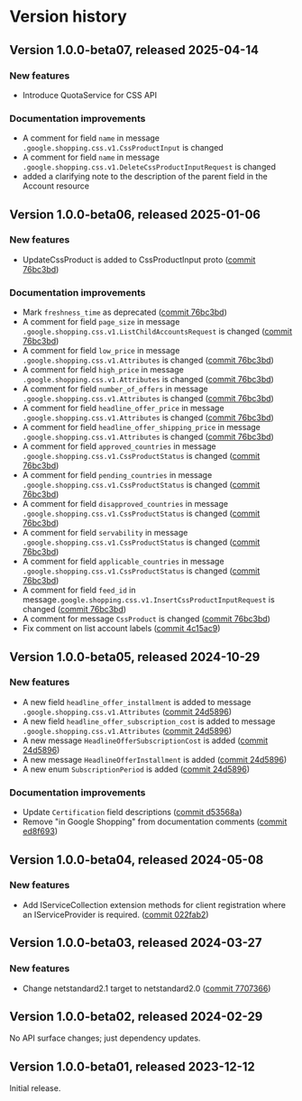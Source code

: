 # Version history

## Version 1.0.0-beta07, released 2025-04-14

### New features

- Introduce QuotaService for CSS API

### Documentation improvements

- A comment for field `name` in message `.google.shopping.css.v1.CssProductInput` is changed
- A comment for field `name` in message `.google.shopping.css.v1.DeleteCssProductInputRequest` is changed
- added a clarifying note to the description of the parent field in the Account resource

## Version 1.0.0-beta06, released 2025-01-06

### New features

- UpdateCssProduct is added to CssProductInput proto ([commit 76bc3bd](https://github.com/googleapis/google-cloud-dotnet/commit/76bc3bd61adbf4a1793ae1ff8f708ecf932ad259))

### Documentation improvements

- Mark `freshness_time` as deprecated ([commit 76bc3bd](https://github.com/googleapis/google-cloud-dotnet/commit/76bc3bd61adbf4a1793ae1ff8f708ecf932ad259))
- A comment for field `page_size` in message `.google.shopping.css.v1.ListChildAccountsRequest` is changed ([commit 76bc3bd](https://github.com/googleapis/google-cloud-dotnet/commit/76bc3bd61adbf4a1793ae1ff8f708ecf932ad259))
- A comment for field `low_price` in message `.google.shopping.css.v1.Attributes` is changed ([commit 76bc3bd](https://github.com/googleapis/google-cloud-dotnet/commit/76bc3bd61adbf4a1793ae1ff8f708ecf932ad259))
- A comment for field `high_price` in message `.google.shopping.css.v1.Attributes` is changed ([commit 76bc3bd](https://github.com/googleapis/google-cloud-dotnet/commit/76bc3bd61adbf4a1793ae1ff8f708ecf932ad259))
- A comment for field `number_of_offers` in message `.google.shopping.css.v1.Attributes` is changed ([commit 76bc3bd](https://github.com/googleapis/google-cloud-dotnet/commit/76bc3bd61adbf4a1793ae1ff8f708ecf932ad259))
- A comment for field `headline_offer_price` in message `.google.shopping.css.v1.Attributes` is changed ([commit 76bc3bd](https://github.com/googleapis/google-cloud-dotnet/commit/76bc3bd61adbf4a1793ae1ff8f708ecf932ad259))
- A comment for field `headline_offer_shipping_price` in message `.google.shopping.css.v1.Attributes` is changed ([commit 76bc3bd](https://github.com/googleapis/google-cloud-dotnet/commit/76bc3bd61adbf4a1793ae1ff8f708ecf932ad259))
- A comment for field `approved_countries` in message `.google.shopping.css.v1.CssProductStatus` is changed ([commit 76bc3bd](https://github.com/googleapis/google-cloud-dotnet/commit/76bc3bd61adbf4a1793ae1ff8f708ecf932ad259))
- A comment for field `pending_countries` in message `.google.shopping.css.v1.CssProductStatus` is changed ([commit 76bc3bd](https://github.com/googleapis/google-cloud-dotnet/commit/76bc3bd61adbf4a1793ae1ff8f708ecf932ad259))
- A comment for field `disapproved_countries` in message `.google.shopping.css.v1.CssProductStatus` is changed ([commit 76bc3bd](https://github.com/googleapis/google-cloud-dotnet/commit/76bc3bd61adbf4a1793ae1ff8f708ecf932ad259))
- A comment for field `servability` in message `.google.shopping.css.v1.CssProductStatus` is changed ([commit 76bc3bd](https://github.com/googleapis/google-cloud-dotnet/commit/76bc3bd61adbf4a1793ae1ff8f708ecf932ad259))
- A comment for field `applicable_countries` in message `.google.shopping.css.v1.CssProductStatus` is changed ([commit 76bc3bd](https://github.com/googleapis/google-cloud-dotnet/commit/76bc3bd61adbf4a1793ae1ff8f708ecf932ad259))
- A comment for field `feed_id` in message`.google.shopping.css.v1.InsertCssProductInputRequest` is changed ([commit 76bc3bd](https://github.com/googleapis/google-cloud-dotnet/commit/76bc3bd61adbf4a1793ae1ff8f708ecf932ad259))
- A comment for message `CssProduct` is changed ([commit 76bc3bd](https://github.com/googleapis/google-cloud-dotnet/commit/76bc3bd61adbf4a1793ae1ff8f708ecf932ad259))
- Fix comment on list account labels ([commit 4c15ac9](https://github.com/googleapis/google-cloud-dotnet/commit/4c15ac9c65d0e308b2806eea7da13a2eef4903a3))

## Version 1.0.0-beta05, released 2024-10-29

### New features

- A new field `headline_offer_installment` is added to message `.google.shopping.css.v1.Attributes` ([commit 24d5896](https://github.com/googleapis/google-cloud-dotnet/commit/24d5896684e471248ecbdf09b29409260e1fba49))
- A new field `headline_offer_subscription_cost` is added to message `.google.shopping.css.v1.Attributes` ([commit 24d5896](https://github.com/googleapis/google-cloud-dotnet/commit/24d5896684e471248ecbdf09b29409260e1fba49))
- A new message `HeadlineOfferSubscriptionCost` is added ([commit 24d5896](https://github.com/googleapis/google-cloud-dotnet/commit/24d5896684e471248ecbdf09b29409260e1fba49))
- A new message `HeadlineOfferInstallment` is added ([commit 24d5896](https://github.com/googleapis/google-cloud-dotnet/commit/24d5896684e471248ecbdf09b29409260e1fba49))
- A new enum `SubscriptionPeriod` is added ([commit 24d5896](https://github.com/googleapis/google-cloud-dotnet/commit/24d5896684e471248ecbdf09b29409260e1fba49))

### Documentation improvements

- Update `Certification` field descriptions ([commit d53568a](https://github.com/googleapis/google-cloud-dotnet/commit/d53568a61cd098cd82443a9063263a51e8a94f80))
- Remove "in Google Shopping" from documentation comments ([commit ed8f693](https://github.com/googleapis/google-cloud-dotnet/commit/ed8f6939daaf50f6cffc8e911c7d03440da5a570))

## Version 1.0.0-beta04, released 2024-05-08

### New features

- Add IServiceCollection extension methods for client registration where an IServiceProvider is required. ([commit 022fab2](https://github.com/googleapis/google-cloud-dotnet/commit/022fab203f28fb9c608972af7f8b83f571ae5694))

## Version 1.0.0-beta03, released 2024-03-27

### New features

- Change netstandard2.1 target to netstandard2.0 ([commit 7707366](https://github.com/googleapis/google-cloud-dotnet/commit/77073662b153c73c7f9a869ede1376f4c7a12661))

## Version 1.0.0-beta02, released 2024-02-29

No API surface changes; just dependency updates.

## Version 1.0.0-beta01, released 2023-12-12

Initial release.
